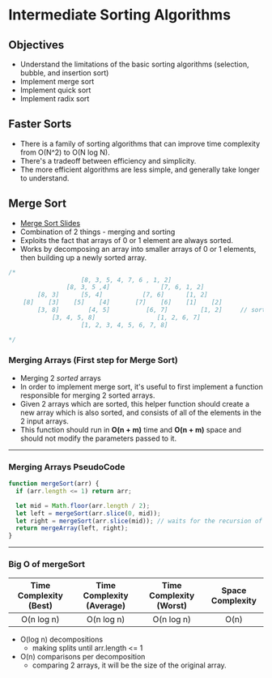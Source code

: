 # Intermediate Sorting Algorithms

## Objectives

- Understand the limitations of the basic sorting algorithms (selection, bubble, and insertion sort)
- Implement merge sort
- Implement quick sort
- Implement radix sort

## Faster Sorts

- There is a family of sorting algorithms that can improve time complexity from O(N^2) to O(N log N).
- There's a tradeoff between efficiency and simplicity.
- The more efficient algorithms are less simple, and generally take longer to understand.

## Merge Sort

- [Merge Sort Slides](https://cs.slides.com/colt_steele/intermediate-sorting-algorithms)
- Combination of 2 things - merging and sorting
- Exploits the fact that arrays of 0 or 1 element are always sorted.
- Works by decomposing an array into smaller arrays of 0 or 1 elements, then building up a newly sorted array.

```js
/*
                    [8, 3, 5, 4, 7, 6 , 1, 2]
                [8, 3, 5 ,4]              [7, 6, 1, 2]    
        [8, 3]      [5, 4]           [7, 6]      [1, 2]
    [8]    [3]    [5]    [4]       [7]    [6]    [1]    [2] 
        [3, 8]        [4, 5]          [6, 7]         [1, 2]     // sorting starts here (starts with smaller size arrays)
            [3, 4, 5, 8]                 [1, 2, 6, 7]
                    [1, 2, 3, 4, 5, 6, 7, 8]

*/
```

### Merging Arrays (First step for Merge Sort)

- Merging 2 _sorted_ arrays
- In order to implement merge sort, it's useful to first implement a function responsible for merging 2 sorted arrays.
- Given 2 arrays which are sorted, this helper function should create a new array which is also sorted, and consists of all of the elements in the 2 input arrays.
- This function should run in **O(n + m)** time and **O(n + m)** space and should not modify the parameters passed to it.

---

### Merging Arrays PseudoCode

```js
function mergeSort(arr) {
  if (arr.length <= 1) return arr;

  let mid = Math.floor(arr.length / 2);
  let left = mergeSort(arr.slice(0, mid));
  let right = mergeSort(arr.slice(mid)); // waits for the recursion of 'left' above until it returns something.
  return mergeArray(left, right);
}
```

---

### Big O of mergeSort

|Time Complexity (Best)|Time Complexity (Average)|Time Complexity (Worst)|Space Complexity|
|:-:|:-:|:-:|:-:|
|O(n log n)|O(n log n)|O(n log n)|O(n)|

- O(log n) decompositions
    - making splits until arr.length <= 1
- O(n) comparisons per decomposition
    - comparing 2 arrays, it will be the size of the original array.

